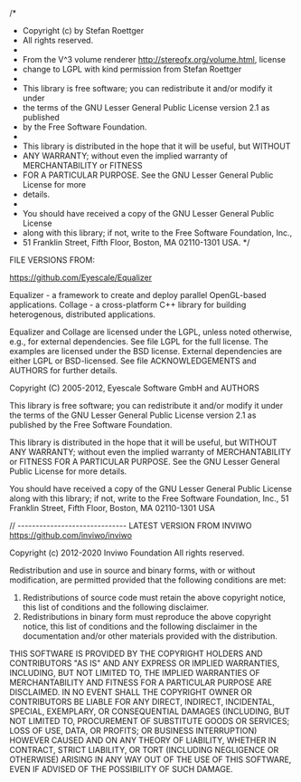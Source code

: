 /*
 * Copyright (c) by Stefan Roettger
 * All rights reserved.
 *
 * From the V^3 volume renderer <http://stereofx.org/volume.html>, license
 * change to LGPL with kind permission from Stefan Roettger
 *
 * This library is free software; you can redistribute it and/or modify it under
 * the terms of the GNU Lesser General Public License version 2.1 as published
 * by the Free Software Foundation.
 *
 * This library is distributed in the hope that it will be useful, but WITHOUT
 * ANY WARRANTY; without even the implied warranty of MERCHANTABILITY or FITNESS
 * FOR A PARTICULAR PURPOSE.  See the GNU Lesser General Public License for more
 * details.
 *
 * You should have received a copy of the GNU Lesser General Public License
 * along with this library; if not, write to the Free Software Foundation, Inc.,
 * 51 Franklin Street, Fifth Floor, Boston, MA 02110-1301 USA.
 */
 
FILE VERSIONS FROM:

https://github.com/Eyescale/Equalizer

Equalizer - a framework to create and deploy parallel OpenGL-based applications.
Collage - a cross-platform C++ library for building heterogenous, distributed applications.

Equalizer and Collage are licensed under the LGPL, unless noted otherwise, e.g., for external dependencies. See file LGPL for the full license. The examples are licensed under the BSD license. External dependencies are either LGPL or BSD-licensed. See file ACKNOWLEDGEMENTS and AUTHORS for further details.

Copyright (C) 2005-2012, Eyescale Software GmbH and AUTHORS

This library is free software; you can redistribute it and/or modify it under the terms of the GNU Lesser General Public License version 2.1 as published by the Free Software Foundation.

This library is distributed in the hope that it will be useful, but WITHOUT ANY WARRANTY; without even the implied warranty of MERCHANTABILITY or FITNESS FOR A PARTICULAR PURPOSE.  See the GNU Lesser General Public License for more details.

You should have received a copy of the GNU Lesser General Public License along with this library; if not, write to the Free Software Foundation, Inc., 51 Franklin Street, Fifth Floor, Boston, MA 02110-1301 USA

// ------------------------------
LATEST VERSION FROM INVIWO
https://github.com/inviwo/inviwo

Copyright (c) 2012-2020 Inviwo Foundation
All rights reserved.

Redistribution and use in source and binary forms, with or without
modification, are permitted provided that the following conditions are met:

1. Redistributions of source code must retain the above copyright notice, this list of conditions and the following disclaimer.
2. Redistributions in binary form must reproduce the above copyright notice, this list of conditions and the following disclaimer in the documentation and/or other materials provided with the distribution.

THIS SOFTWARE IS PROVIDED BY THE COPYRIGHT HOLDERS AND CONTRIBUTORS "AS IS" AND ANY EXPRESS OR IMPLIED WARRANTIES, INCLUDING, BUT NOT LIMITED TO, THE IMPLIED WARRANTIES OF MERCHANTABILITY AND FITNESS FOR A PARTICULAR PURPOSE ARE DISCLAIMED. IN NO EVENT SHALL THE COPYRIGHT OWNER OR CONTRIBUTORS BE LIABLE FOR ANY DIRECT, INDIRECT, INCIDENTAL, SPECIAL, EXEMPLARY, OR CONSEQUENTIAL DAMAGES (INCLUDING, BUT NOT LIMITED TO, PROCUREMENT OF SUBSTITUTE GOODS OR SERVICES; LOSS OF USE, DATA, OR PROFITS; OR BUSINESS INTERRUPTION) HOWEVER CAUSED AND ON ANY THEORY OF LIABILITY, WHETHER IN CONTRACT, STRICT LIABILITY, OR TORT (INCLUDING NEGLIGENCE OR OTHERWISE) ARISING IN ANY WAY OUT OF THE USE OF THIS SOFTWARE, EVEN IF ADVISED OF THE POSSIBILITY OF SUCH DAMAGE.
